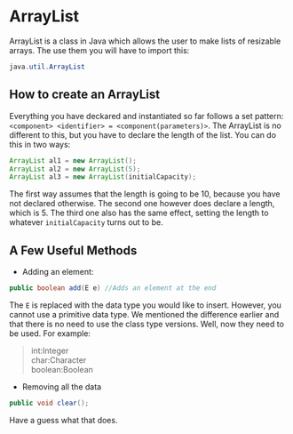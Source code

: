 ArrayList
===

ArrayList is a class in Java which allows the user to make lists of resizable arrays. The use them you will have to import this:

```java
java.util.ArrayList
```

## How to create an ArrayList

Everything you have deckared and instantiated so far follows a set pattern: `<component> <identifier> = <component(parameters)>`. The ArrayList is no different to this, but you have to declare the length of the list. You can do this in two ways:

```java
ArrayList al1 = new ArrayList();
ArrayList al2 = new ArrayList(5);
ArrayList al3 = new ArrayList(initialCapacity);
```

The first way assumes that the length is going to be 10, because you have not declared otherwise. The second one however does declare a length, which is 5. The third one also has the same effect, setting the length to whatever `initialCapacity` turns out to be.

## A Few Useful Methods

- Adding an element:

```java
public boolean add(E e) //Adds an element at the end
```

The `E` is replaced with the data type you would like to insert. However, you cannot use a primitive data type. We mentioned the difference earlier and that there is no need to use the class type versions. Well, now they need to be used. For example:  
> int:Integer  
> char:Character  
> boolean:Boolean 

- Removing all the data

```java
public void clear();
```

Have a guess what that does.

